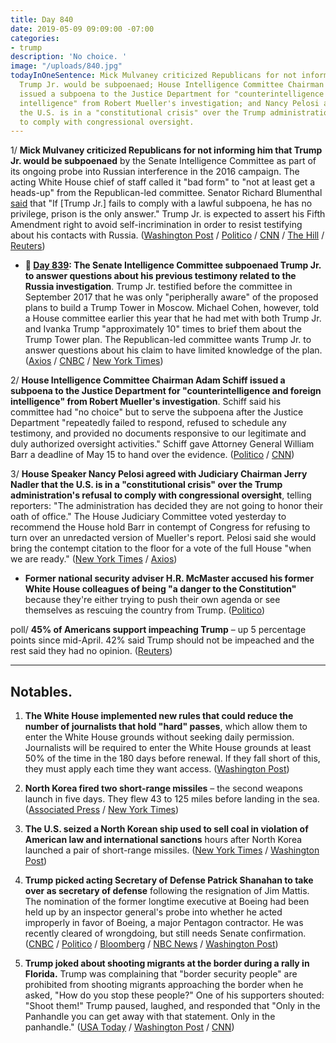 ```yaml
---
title: Day 840
date: 2019-05-09 09:09:00 -07:00
categories:
- trump
description: 'No choice. '
image: "/uploads/840.jpg"
todayInOneSentence: Mick Mulvaney criticized Republicans for not informing him that
  Trump Jr. would be subpoenaed; House Intelligence Committee Chairman Adam Schiff
  issued a subpoena to the Justice Department for "counterintelligence and foreign
  intelligence" from Robert Mueller's investigation; and Nancy Pelosi agreed that
  the U.S. is in a "constitutional crisis" over the Trump administration's refusal
  to comply with congressional oversight.
---
```


1/ **Mick Mulvaney criticized Republicans for not informing him that Trump Jr. would be subpoenaed** by the Senate Intelligence Committee as part of its ongoing probe into Russian interference in the 2016 campaign. The acting White House chief of staff called it "bad form" to "not at least get a heads-up" from the Republican-led committee. Senator Richard Blumenthal [said](https://twitter.com/kylegriffin1/status/1126509641024692225) that "If \[Trump Jr.\] fails to comply with a lawful subpoena, he has no privilege, prison is the only answer." Trump Jr. is expected to assert his Fifth Amendment right to avoid self-incrimination in order to resist testifying about his contacts with Russia. ([Washington Post](https://www.washingtonpost.com/politics/mulvaney-says-it-was-bad-form-for-senate-republicans-not-to-inform-him-about-donald-trump-jr-subpoena/2019/05/09/d22d4a26-724b-11e9-9f06-5fc2ee80027a_story.html) / [Politico](https://www.politico.com/story/2019/05/09/mick-mulvaney-donald-trump-jr-subpoena-1313364) / [CNN](https://www.cnn.com/2019/05/09/politics/donald-trump-jr-subpoena-frustration/index.html) / [The Hill](https://thehill.com/homenews/senate/442931-dem-senator-trump-jr-should-be-locked-up-if-he-doesnt-comply-with-subpoena) / [Reuters](https://www.reuters.com/article/us-usa-trump-russia-junior-surprise-idUSKCN1SF22Q))

* **📌 [Day 839](https://whatthefuckjusthappenedtoday.com/2019/05/08/day-839/#3-the-senate-intelligence-committee): The Senate Intelligence Committee subpoenaed Trump Jr. to answer questions about his previous testimony related to the Russia investigation**. Trump Jr. testified before the committee in September 2017 that he was only "peripherally aware" of the proposed plans to build a Trump Tower in Moscow. Michael Cohen, however, told a House committee earlier this year that he had met with both Trump Jr. and Ivanka Trump "approximately 10" times to brief them about the Trump Tower plan. The Republican-led committee wants Trump Jr. to answer questions about his claim to have limited knowledge of the plan. ([Axios](https://www.axios.com/senate-intelligence-committee-donald-trump-jr-subpoena-russia-9c9ed1e6-63e4-4796-91c4-a20082e991d2.html) / [CNBC](https://www.cnbc.com/2019/05/08/senate-intelligence-committee-subpoenas-donald-trump-jr.html) / [New York Times](https://www.nytimes.com/2019/05/08/us/politics/donald-trump-jr-subpoena.html))

2/ **House Intelligence Committee Chairman Adam Schiff issued a subpoena to the Justice Department for "counterintelligence and foreign intelligence" from Robert Mueller's investigation**. Schiff said his committee had "no choice" but to serve the subpoena after the Justice Department "repeatedly failed to respond, refused to schedule any testimony, and provided no documents responsive to our legitimate and duly authorized oversight activities." Schiff gave Attorney General William Barr a deadline of May 15 to hand over the evidence. ([Politico](https://www.politico.com/story/2019/05/08/adam-schiff-subpoena-mueller-report-1313078) / [CNN](https://www.cnn.com/2019/05/08/politics/adam-schiff-house-intelligence-mueller/index.html))

3/ **House Speaker Nancy Pelosi agreed with Judiciary Chairman Jerry Nadler that the U.S. is in a "constitutional crisis" over the Trump administration's refusal to comply with congressional oversight**, telling reporters: "The administration has decided they are not going to honor their oath of office." The House Judiciary Committee voted yesterday to recommend the House hold Barr in contempt of Congress for refusing to turn over an unredacted version of Mueller's report. Pelosi said she would bring the contempt citation to the floor for a vote of the full House "when we are ready." ([New York Times](https://www.nytimes.com/2019/05/09/us/politics/pelosi-constitutional-crisis.html) / [Axios](https://www.axios.com/pelosi-constitutional-crisis-trump-mueller-report-04c09200-17c2-441f-93bc-ee5ad52b53c5.html))

* **Former national security adviser H.R. McMaster accused his former White House colleagues of being "a danger to the Constitution"** because they're either trying to push their own agenda or see themselves as rescuing the country from Trump. ([Politico](https://www.politico.com/story/2019/05/08/mcmaster-white-house-danger-to-the-constitution-1418268))

poll/ **45% of Americans support impeaching Trump** – up 5 percentage points since mid-April. 42% said Trump should not be impeached and the rest said they had no opinion. ([Reuters](https://www.reuters.com/article/us-usa-trump-poll-idUSKCN1SF2D9))

---

## Notables.

1. **The White House implemented new rules that could reduce the number of journalists that hold "hard" passes**, which allow them to enter the White House grounds without seeking daily permission. Journalists will be required to enter the White House grounds at least 50% of the time in the 180 days before renewal. If they fall short of this, they must apply each time they want access. ([Washington Post](https://www.washingtonpost.com/lifestyle/style/white-house-imposes-new-rules-on-reporters-credentials-raising-concerns-about-access/2019/05/08/793dc404-71dd-11e9-9eb4-0828f5389013_story.html))

2. **North Korea fired two short-range missiles** – the second weapons launch in five days. They flew 43 to 125 miles before landing in the sea. ([Associated Press](https://apnews.com/a5fc6c7710604d11925251b5e5827bf6) / [New York Times](https://www.nytimes.com/2019/05/09/world/asia/north-korea-missile.html))

3. **The U.S. seized a North Korean ship used to sell coal in violation of American law and international sanctions** hours after North Korea launched a pair of short-range missiles. ([New York Times](https://www.nytimes.com/2019/05/09/us/politics/wise-honest-north-korea-ship-seized.html) / [Washington Post](https://www.washingtonpost.com/world/national-security/us-seizes-north-korean-coal-ship-accuses-pyongyang-of-violating-sanctions/2019/05/09/8fc50d86-726e-11e9-8be0-ca575670e91c_story.html))

4. **Trump picked acting Secretary of Defense Patrick Shanahan to take over as secretary of defense** following the resignation of Jim Mattis. The nomination of the former longtime executive at Boeing had been held up by an inspector general's probe into whether he acted improperly in favor of Boeing, a major Pentagon contractor. He was recently cleared of wrongdoing, but still needs Senate confirmation. ([CNBC](https://www.cnbc.com/2019/05/09/trump-picks-ex-boeing-exec-patrick-shanahan-to-be-secretary-of-defense.html) / [Politico](https://www.politico.com/story/2019/05/09/trump-taps-pat-shanahan-for-defense-secretary-1315491) / [Bloomberg](https://www.bloomberg.com/news/articles/2019-05-09/trump-shanahan-defense-secretary) / [NBC News](https://www.nbcnews.com/politics/politics-news/trump-nominate-former-boeing-executive-patrick-shanahan-secretary-defense-n1004031) / [Washington Post](https://www.washingtonpost.com/news/politics/wp/2019/05/09/trump-picks-patrick-shanahan-for-defense-secretary-white-house-says-the-ex-boeing-executive-has-been-acting-head-since-january/))

5. **Trump joked about shooting migrants at the border during a rally in Florida.** Trump was complaining that "border security people" are prohibited from shooting migrants approaching the border when he asked, "How do you stop these people?" One of his supporters shouted: "Shoot them!" Trump paused, laughed, and responded that "Only in the Panhandle you can get away with that statement. Only in the panhandle." ([USA Today](https://www.usatoday.com/story/news/politics/onpolitics/2019/05/09/trump-chuckles-shooting-migrants/1150160001/) / [Washington Post](https://www.washingtonpost.com/nation/2019/05/09/shoot-them-trump-laughs-off-supporters-demand-violence-against-migrants/?noredirect=on) / [CNN](https://www.cnn.com/2019/05/09/politics/donald-trump-rally-shoot-migrants/index.html))